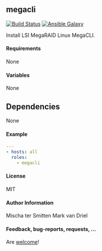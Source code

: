 ## megacli

[![Build Status](https://travis-ci.org/Oefenweb/ansible-megacli.svg?branch=master)](https://travis-ci.org/Oefenweb/ansible-megacli) [![Ansible Galaxy](http://img.shields.io/badge/ansible--galaxy-megacli-blue.svg)](https://galaxy.ansible.com/list#/roles/5958)

Install LSI MegaRAID Linux MegaCLI.

#### Requirements

None

#### Variables

None

## Dependencies

None

#### Example

```yaml
---
- hosts: all
  roles:
    - megacli
```

#### License

MIT

#### Author Information

Mischa ter Smitten
Mark van Driel

#### Feedback, bug-reports, requests, ...

Are [welcome](https://github.com/Oefenweb/ansible-megacli/issues)!
